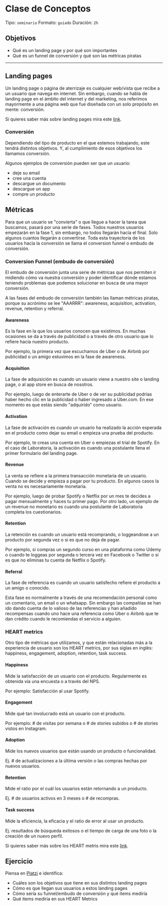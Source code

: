 # Clase de Conceptos

Tipo: `seminario`
Formato: `guiado`
Duración: `2h`

## Objetivos

- Qué es un landing page y por qué son importantes
- Qué es un funnel de conversión y qué son las métricas piratas

***

## Landing pages

Un landing page o página de aterrizaje es cualquier web/vista que recibe a un
usuario que navega en internet. Sin embargo, cuando se habla de landing page en
el ámbito del internet y del marketing, nos referimos mayormente a una página
web que fue diseñada con un solo propósito en mente: conversión.

Si quieres saber más sobre landing pages mira este [link](https://drive.google.com/open?id=1MIUwhBibzd8Axxg3VjtGtYNgslSpBJEr).

### Conversión

Dependiendo del tipo de producto en el que estemos trabajando, este tendrá
distintos objetivos. Y, al cumplimiento de esos objetivos los llamamos
conversión. 

Algunos ejemplos de conversión pueden ser que un usuario:

- deje su email
- cree una cuenta
- descargue un documento
- descargue un app
- compre un producto

## Métricas

Para que un usuario se "convierta" o que llegue a hacer la tarea que buscamos,
pasará por una serie de fases. Todos nuestros usuarios empezarán en la fase 1,
sin embargo, no todos llegarán hacía el final. Solo algunos cuantos llegarán
a convertirse. Toda esta trayectoria de los usuarios hacía la conversión se
llama el conversion funnel o embudo de conversión.

### Conversion Funnel (embudo de conversión)

El embudo de conversión junta una serie de métricas que nos permiten ir midiendo
cómo va nuestra conversión y poder identificar dónde estamos teniendo problemas
que podemos solucionar en busca de una mayor conversión.

A las fases del embudo de conversión también las llaman métricas piratas, porque
su acrónimo se lee "AAARRR": awareness, acquisition, activation, revenue,
retention y referral.

#### Awareness

Es la fase en la que los usuarios conocen que existimos. En muchas ocasiones se
da a través de publicidad o a través de otro usuario que lo refiere hacía
nuestro producto.

Por ejemplo, la primera vez que escuchamos de Uber o de Airbnb por publicidad
o un amigo estuvimos en la fase de awareness.

#### Acquisition

La fase de adquisición es cuando un usuario viene a nuestro site o landing page,
o al app store en busca de nosotros.

Por ejemplo, luego de enterarte de Uber o de ver su publicidad podrías haber
hecho clic en la publicidad o haber ingresado a Uber.com. En ese momento es que
estás siendo "adquirido" como usuario.

#### Activation

La fase de activación es cuando un usuario ha realizado la acción esperada en el
producto como dejar su email o empieza una prueba del producto.

Por ejemplo, te creas una cuenta en Uber o empiezas el trial de Spotify. En el
caso de Laboratoria, la activación es cuando una postulante llena el primer
formulario del landing page.

#### Revenue

La venta se refiere a la primera transacción monetaria de un usuario. Cuando
se decide y empieza a pagar por tu producto. En algunos casos la venta no es
necesariamente monetaria.

Por ejemplo, luego de probar Spotify o Netflix por un mes te decides a pagar
mensualmente y haces tu primer pago. Por otro lado, un ejemplo de un revenue
no monetario es cuando una postulante de Laboratoria completa los cuestionarios.

#### Retention

La retención es cuando un usuario está recomprando, o loggeandose a un producto
por segunda vez o si es que no deja de pagar.

Por ejemplo, si compras un segundo curso en una plataforma como Udemy o cuando
te loggeas por segunda o tercera vez en Facebook o Twitter o si es que no
eliminas tu cuenta de Netflix o Spotify.

#### Referral

La fase de referencia es cuando un usuario satisfecho refiere el producto a un
amigo o conocido.

Esta fase es normalmente a través de una recomendación personal como un
comentario, un email o un whatsapp. Sin embargo las compañías se han ido dando
cuenta de lo valioso de las referencias y han añadido recompensas cuando uno
hace una referencia como Uber o Airbnb que te dan crédito cuando le recomiendas
el servicio a alguien.

### HEART metrics

Otro tipo de métricas que utilizamos, y que están relacionadas más a la
experiencia de usuario son los HEART metrics, por sus siglas en inglés:
happiness, engagement, adoption, retention, task success.

#### Happiness

Mide la satisfacción de un usuario con el producto. Regularmente es obtenida
vía una encuesta o a través del NPS.

Por ejemplo: Satisfacción al usar Spotify.

#### Engagement

Mide qué tan involucrado está un usuario con el producto.

Por ejemplo: # de visitas por semana o # de stories subidos o # de stories
vistos en Instagram.

#### Adoption

Mide los nuevos usuarios que están usando un producto o funcionalidad.

Ej. # de actualizaciones a la última versión o las compras hechas por nuevos
usuarios.

#### Retention

Mide el ratio por el cuál los usuarios están retornando a un producto.

Ej. # de usuarios activos en 3 meses o # de recompras.

#### Task success

Mide la eficiencia, la eficacia y el ratio de error al usar un producto.

Ej. resultados de búsqueda exitosos o el tiempo de carga de una foto o la
creación de un nuevo perfil.

Si quieres saber más sobre los HEART metris mira este [link](https://www.dtelepathy.com/ux-metrics/).

## Ejercicio

Piensa en [Platzi](https://platzi.com) e identifica:

- Cuáles son los objetivos que tiene en sus distintos landing pages
- Cómo es que llegan sus usuarios a estos landing pages
- Cómo sería su funnel/embudo de conversión y qué items mediría
- Qué items mediría en sus HEART Metrics